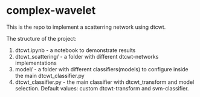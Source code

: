 # complex-wavelet

This is the repo to implement a scatterring network using dtcwt.

The structure of the project:
1. dtcwt.ipynb - a notebook to demonstrate results
2. dtcwt_scattering/ - a folder with different dtcwt-networks implementations
3. model/ - a folder with different classifiers(models) to configure inside the main dtcwt_classifier.py
4. dtcwt_classifier.py - the main classifier with dtcwt_transform and model selection. Default values: custom dtcwt-transform and svm-classifier.
